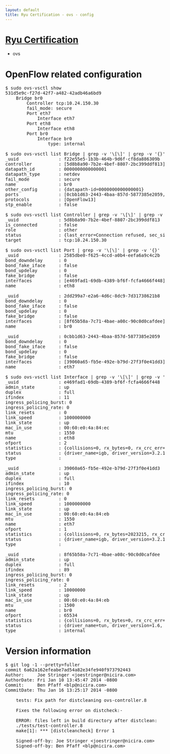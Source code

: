 ```yaml
---
layout: default
title: Ryu Certification - ovs - config
---
```

# [Ryu Certification](http://osrg.github.io/ryu/certification.html)
* ovs 

# OpenFlow related configuration
<pre>
$ sudo ovs-vsctl show
531d5e9c-f27d-42f7-a482-42adb46a6bd9
    Bridge br0
        Controller tcp:10.24.150.30
        fail_mode: secure
        Port eth7
            Interface eth7
        Port eth8
            Interface eth8
        Port br0
            Interface br0
                type: internal

$ sudo ovs-vsctl list Bridge | grep -v '\[\]' | grep -v '{}'
_uuid               : f22e55e5-1b3b-464b-9d6f-cf8da886309b
controller          : [5d8b8a90-7b2e-4bef-8807-2bc399ddf813]
datapath_id         : 0000000000000001
datapath_type       : netdev
fail_mode           : secure
name                : br0
other_config        : {datapath-id=0000000000000001}
ports               : [0cbb1d63-2443-4baa-857d-5877385e2059, 2585dbe0-f625-4ccd-a0b4-eefa6a9c4c2b, 2dd299a7-e2a6-4d6c-8dc9-7d31738621b8]
protocols           : [OpenFlow13]
stp_enable          : false

$ sudo ovs-vsctl list Controller | grep -v '\[\]' | grep -v '{}'
_uuid               : 5d8b8a90-7b2e-4bef-8807-2bc399ddf813
is_connected        : false
role                : other
status              : {last_error=Connection refused, sec_since_connect=296, sec_since_disconnect=1, state=BACKOFF}
target              : tcp:10.24.150.30

$ sudo ovs-vsctl list Port | grep -v '\[\]' | grep -v '{}'
_uuid               : 2585dbe0-f625-4ccd-a0b4-eefa6a9c4c2b
bond_downdelay      : 0
bond_fake_iface     : false
bond_updelay        : 0
fake_bridge         : false
interfaces          : [e469fad1-69db-4389-bf6f-fcfa4666f448]
name                : eth8

_uuid               : 2dd299a7-e2a6-4d6c-8dc9-7d31738621b8
bond_downdelay      : 0
bond_fake_iface     : false
bond_updelay        : 0
fake_bridge         : false
interfaces          : [8f65b58a-7c71-4bae-a08c-90c0d0cafdee]
name                : br0

_uuid               : 0cbb1d63-2443-4baa-857d-5877385e2059
bond_downdelay      : 0
bond_fake_iface     : false
bond_updelay        : 0
fake_bridge         : false
interfaces          : [39060a65-fb5e-492e-b79d-27f3f0e41dd3]
name                : eth7

$ sudo ovs-vsctl list Interface | grep -v '\[\]' | grep -v '{}'
_uuid               : e469fad1-69db-4389-bf6f-fcfa4666f448
admin_state         : up
duplex              : full
ifindex             : 11
ingress_policing_burst: 0
ingress_policing_rate: 0
link_resets         : 0
link_speed          : 1000000000
link_state          : up
mac_in_use          : 00:60:e0:4a:84:ec
mtu                 : 1550
name                : eth8
ofport              : 2
statistics          : {collisions=0, rx_bytes=0, rx_crc_err=0, rx_dropped=0, rx_errors=0, rx_frame_err=0, rx_over_err=0, rx_packets=0, tx_bytes=632968, tx_dropped=0, tx_errors=0, tx_packets=6820}
status              : {driver_name=igb, driver_version=3.2.10-k, firmware_version=3.10-0}
type                : 

_uuid               : 39060a65-fb5e-492e-b79d-27f3f0e41dd3
admin_state         : up
duplex              : full
ifindex             : 10
ingress_policing_burst: 0
ingress_policing_rate: 0
link_resets         : 0
link_speed          : 1000000000
link_state          : up
mac_in_use          : 00:60:e0:4a:84:eb
mtu                 : 1550
name                : eth7
ofport              : 1
statistics          : {collisions=0, rx_bytes=2023215, rx_crc_err=0, rx_dropped=0, rx_errors=0, rx_frame_err=0, rx_over_err=0, rx_packets=20460, tx_bytes=0, tx_dropped=0, tx_errors=0, tx_packets=0}
status              : {driver_name=igb, driver_version=3.2.10-k, firmware_version=3.10-0}
type                : 

_uuid               : 8f65b58a-7c71-4bae-a08c-90c0d0cafdee
admin_state         : up
duplex              : full
ifindex             : 89
ingress_policing_burst: 0
ingress_policing_rate: 0
link_resets         : 2
link_speed          : 10000000
link_state          : up
mac_in_use          : 00:60:e0:4a:84:eb
mtu                 : 1500
name                : br0
ofport              : 65534
statistics          : {collisions=0, rx_bytes=0, rx_crc_err=0, rx_dropped=0, rx_errors=0, rx_frame_err=0, rx_over_err=0, rx_packets=0, tx_bytes=0, tx_dropped=0, tx_errors=0, tx_packets=0}
status              : {driver_name=tun, driver_version=1.6, firmware_version=N/A}
type                : internal
</pre>

# Version information
<pre>
$ git log -1 --pretty=fuller
commit 6a62a162efeabe7ad54a82e34fe940f973792443
Author:     Joe Stringer &lt;joestringer@nicira.com&gt;
AuthorDate: Fri Jan 10 13:45:47 2014 -0800
Commit:     Ben Pfaff &lt;blp@nicira.com&gt;
CommitDate: Thu Jan 16 13:25:17 2014 -0800

    tests: Fix path for distcleaning ovs-controller.8
    
    Fixes the following error on distcheck:-
    
    ERROR: files left in build directory after distclean:
    ./tests/test-controller.8
    make[1]: *** [distcleancheck] Error 1
    
    Signed-off-by: Joe Stringer &lt;joestringer@nicira.com&gt;
    Signed-off-by: Ben Pfaff &lt;blp@nicira.com&gt;
</pre>
